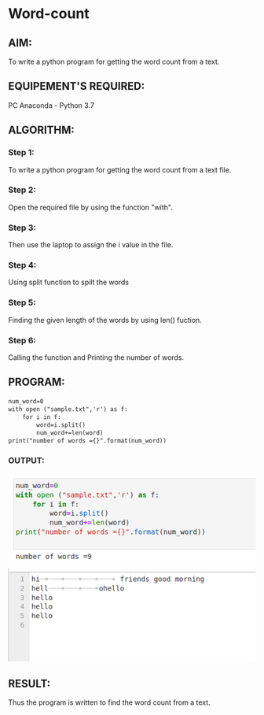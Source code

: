 # Word-count

## AIM:
To write a python program for getting the word count from a text.

## EQUIPEMENT'S REQUIRED: 
PC
Anaconda - Python 3.7
## ALGORITHM:
### Step 1:
To write a python program for getting the word count from a text file.

### Step 2:
Open the required file by using the function "with".

### Step 3:
Then use the laptop to assign the i value in the file.

### Step 4:
Using split function to spilt the words

### Step 5:
Finding the given length of the words by using len() fuction.

### Step 6:
Calling the function and Printing the number of words. 

## PROGRAM:
```
num_word=0
with open ("sample.txt",'r') as f:
    for i in f:
        word=i.split()
        num_word+=len(word)
print("number of words ={}".format(num_word))

```

### OUTPUT:
![](word.count%201.png)
![](word.count%202.png)



## RESULT:
Thus the program is written to find the word count from a text.
